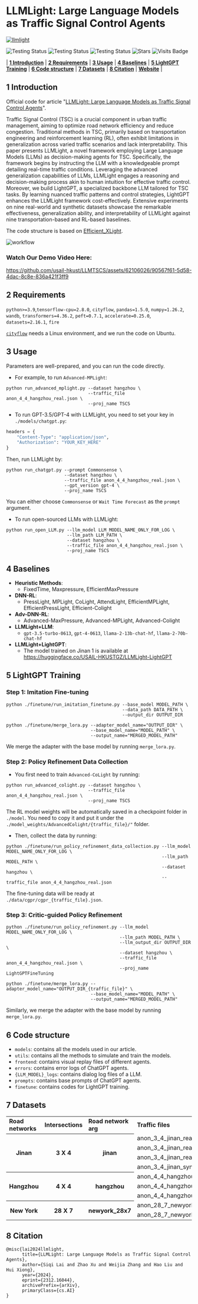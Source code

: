 # LLMLight: Large Language Models as Traffic Signal Control Agents

[![llmlight](./media/llmlight.png)](https://gungnir2099.github.io/LLMLight-Page/)

<p align="center">

![Testing Status](https://img.shields.io/badge/docs-in_progress-green)
![Testing Status](https://img.shields.io/badge/pypi_package-in_progress-green)
![Testing Status](https://img.shields.io/badge/license-MIT-blue)
![Stars](https://img.shields.io/github/stars/usail-hkust/LLMTSCS)
![Visits Badge](https://badges.pufler.dev/visits/usail-hkust/LLMTSCS)

</p>

<p align="center">

| **[1 Introduction](#introduction)** 
| **[2 Requirements](#requirements)**
| **[3 Usage](#usage)**
| **[4 Baselines](#baselines)**
| **[5 LightGPT Training](#lightgpt-training)** 
| **[6 Code structure](#code-structure)** 
| **[7 Datasets](#datasets)**
| **[8 Citation](#citation)**
| **[Website](https://gungnir2099.github.io/LLMLight-Page/)** |

</p>

<a id="introduction"></a>
## 1 Introduction

Official code for article "[LLMLight: Large Language Models as Traffic Signal Control Agents](https://arxiv.org/abs/2312.16044)".

Traffic Signal Control (TSC) is a crucial component in urban traffic management, aiming to optimize road network efficiency and reduce congestion. Traditional methods in TSC, primarily based on transportation engineering and reinforcement learning (RL), often exhibit limitations in generalization across varied traffic scenarios and lack interpretability. This paper presents LLMLight, a novel framework employing Large Language Models (LLMs) as decision-making agents for TSC. Specifically, the framework begins by instructing the LLM with a knowledgeable prompt detailing real-time traffic conditions. Leveraging the advanced generalization capabilities of LLMs, LLMLight engages a reasoning and decision-making process akin to human intuition for effective traffic control. Moreover, we build LightGPT, a specialized backbone LLM tailored for TSC tasks. By learning nuanced traffic patterns and control strategies, LightGPT enhances the LLMLight framework cost-effectively. Extensive experiments on nine real-world and synthetic datasets showcase the remarkable effectiveness, generalization ability, and interpretability of LLMLight against nine transportation-based and RL-based baselines.

The code structure is based on [Efficient_XLight](https://github.com/LiangZhang1996/Efficient_XLight.git).

![workflow](./media/Workflow.png)

### Watch Our Demo Video Here:
https://github.com/usail-hkust/LLMTSCS/assets/62106026/90567f61-5d58-4dac-8c8e-836a421f3ff9


<a id="requirements"></a>
## 2 Requirements

`python>=3.9`,`tensorflow-cpu=2.8.0`, `cityflow`, `pandas=1.5.0`, `numpy=1.26.2`, `wandb`,  `transformers=4.36.2`, `peft=0.7.1`, `accelerate=0.25.0`, `datasets=2.16.1`, `fire`

[`cityflow`](https://github.com/cityflow-project/CityFlow.git) needs a Linux environment, and we run the code on Ubuntu.

<a id="usage"></a>

## 3 Usage

Parameters are well-prepared, and you can run the code directly.

- For example, to run `Advanced-MPLight`:
```shell
python run_advanced_mplight.py --dataset hangzhou \
                               --traffic_file anon_4_4_hangzhou_real.json \
                               --proj_name TSCS
```
- To run GPT-3.5/GPT-4 with LLMLight, you need to set your key in `./models/chatgpt.py`:

```python
headers = {
    "Content-Type": "application/json",
    "Authorization": "YOUR_KEY_HERE"
}
```

Then, run LLMLight by:

```shell
python run_chatgpt.py --prompt Commonsense \
                      --dataset hangzhou \
                      --traffic_file anon_4_4_hangzhou_real.json \
                      --gpt_version gpt-4 \
                      --proj_name TSCS
```
You can either choose `Commonsense` or `Wait Time Forecast` as the `prompt` argument.

- To run open-sourced LLMs with LLMLight:

```shell
python run_open_LLM.py --llm_model LLM_MODEL_NAME_ONLY_FOR_LOG \
                       --llm_path LLM_PATH \
                       --dataset hangzhou \
                       --traffic_file anon_4_4_hangzhou_real.json \
                       --proj_name TSCS
```
<a id="baselines"></a>

## 4 Baselines

- **Heuristic Methods**:
    - FixedTime, Maxpressure, EfficientMaxPressure
- **DNN-RL**:
    - PressLight, MPLight, CoLight, AttendLight, EfficientMPLight, EfficientPressLight, Efficient-Colight
- **Adv-DNN-RL**:
    - Advanced-MaxPressure, Advanced-MPLight, Advanced-Colight
- **LLMLight+LLM**:
  - `gpt-3.5-turbo-0613`, `gpt-4-0613`, `llama-2-13b-chat-hf`, `llama-2-70b-chat-hf`
- **LLMLight+LightGPT**:
    - The model trained on Jinan 1 is available at https://huggingface.co/USAIL-HKUSTGZ/LLMLight-LightGPT

<a id="lightgpt-training"></a>

## 5 LightGPT Training

### Step 1: Imitation Fine-tuning

```shell
python ./finetune/run_imitation_finetune.py --base_model MODEL_PATH \
                                            --data_path DATA_PATH \
                                            --output_dir OUTPUT_DIR
                                            
python ./finetune/merge_lora.py --adapter_model_name="OUTPUT_DIR" \
                                --base_model_name="MODEL_PATH" \
                                --output_name="MERGED_MODEL_PATH"
```

We merge the adapter with the base model by running `merge_lora.py`.

### Step 2: Policy Refinement Data Collection

- You first need to train `Advanced-CoLight` by running:

```shell
python run_advanced_colight.py --dataset hangzhou \
                               --traffic_file anon_4_4_hangzhou_real.json \
                               --proj_name TSCS
```

The RL model weights will be automatically saved in a checkpoint folder in `./model`. You need to copy it and put it under the `./model_weights/AdvancedColight/{traffic_file}/"` folder.

- Then, collect the data by running:

```shell
python ./finetune/run_policy_refinement_data_collection.py --llm_model MODEL_NAME_ONLY_FOR_LOG \
                                                           --llm_path MODEL_PATH \
                                                           --dataset hangzhou \
                                                           --traffic_file anon_4_4_hangzhou_real.json
```

The fine-tuning data will be ready at `./data/cgpr/cgpr_{traffic_file}.json`.

### Step 3: Critic-guided Policy Refinement

```shell
python ./finetune/run_policy_refinement.py --llm_model MODEL_NAME_ONLY_FOR_LOG \
                                           --llm_path MODEL_PATH \
                                           --llm_output_dir OUTPUT_DIR \
                                           --dataset hangzhou \
                                           --traffic_file anon_4_4_hangzhou_real.json \
                                           --proj_name LightGPTFineTuning
                                           
python ./finetune/merge_lora.py --adapter_model_name="OUTPUT_DIR_{traffic_file}" \
                                --base_model_name="MODEL_PATH" \
                                --output_name="MERGED_MODEL_PATH"
```

Similarly, we merge the adapter with the base model by running `merge_lora.py`.

<a id="code-structure"></a>

## 6 Code structure

- `models`: contains all the models used in our article.
- `utils`: contains all the methods to simulate and train the models.
- `frontend`: contains visual replay files of different agents.
- `errors`: contains error logs of ChatGPT agents.
- `{LLM_MODEL}_logs`: contains dialog log files of a LLM.
- `prompts`: contains base prompts of ChatGPT agents.
- `finetune`: contains codes for LightGPT training.

<a id="datasets"></a>
## 7 Datasets

<table>
    <tr>
        <td> <b> Road networks </b> </td> <td> <b> Intersections </b> </td> <td> <b> Road network arg </b> </td> <td> <b> Traffic files </b> </td>
    </tr>
    <tr> <!-- Jinan -->
        <th rowspan="4"> Jinan </th> <th rowspan="4"> 3 X 4 </th> <th rowspan="4"> jinan </th>  <td> anon_3_4_jinan_real </td> 
    </tr>
  	<tr>
      <td> anon_3_4_jinan_real_2000 </td>
  	</tr>
  	<tr>
      <td> anon_3_4_jinan_real_2500 </td>
    </tr>
    <tr>
      <td> anon_3_4_jinan_synthetic_24000_60min </td>
    </tr>
  	<tr> <!-- Hangzhou -->
        <th rowspan="3"> Hangzhou </th> <th rowspan="3"> 4 X 4 </th> <th rowspan="3"> hangzhou </th> <td> anon_4_4_hangzhou_real </td>
    </tr>
  	<tr>
      <td> anon_4_4_hangzhou_real_5816 </td>
    </tr>
    <tr>
      <td> anon_4_4_hangzhou_synthetic_24000_60min </td>
    </tr>
  <tr> <!-- Newyork -->
        <th rowspan="2"> New York </th> <th rowspan="2"> 28 X 7 </th> <th rowspan="2"> newyork_28x7 </th> <td> anon_28_7_newyork_real_double </td>
    </tr>
  	<tr>
      <td> anon_28_7_newyork_real_triple </td>
    </tr>
</table>

<a id="citation"></a>

## 8 Citation

```
@misc{lai2024llmlight,
      title={LLMLight: Large Language Models as Traffic Signal Control Agents}, 
      author={Siqi Lai and Zhao Xu and Weijia Zhang and Hao Liu and Hui Xiong},
      year={2024},
      eprint={2312.16044},
      archivePrefix={arXiv},
      primaryClass={cs.AI}
}
```
